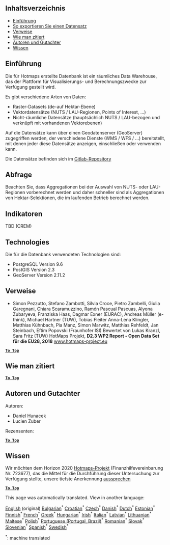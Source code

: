 <h2> Inhaltsverzeichnis </h2><ul><li> <a href="#Introduction">Einführung</a> </li><li> <a href="#How-to-export-a-dataset">So exportieren Sie einen Datensatz</a> </li><li> <a href="#References">Verweise</a> </li><li> <a href="#How-to-cite">Wie man zitiert</a> </li><li> <a href="#Authors-and-reviewers">Autoren und Gutachter</a> </li><li> <a href="#acknowledgement">Wissen</a> </li></ul><h2> Einführung </h2><p> Die für Hotmaps erstellte Datenbank ist ein räumliches Data Warehouse, das der Plattform für Visualisierungs- und Berechnungszwecke zur Verfügung gestellt wird. </p><p> Es gibt verschiedene Arten von Daten: </p><ul><li> Raster-Datasets (de-auf Hektar-Ebene) </li><li> Vektordatensätze (NUTS / LAU-Regionen, Points of Interest, ...) </li><li> Nicht-räumliche Datensätze (hauptsächlich NUTS / LAU-bezogen und verknüpft mit vorhandenen Vektorebenen) </li></ul><p> Auf die Datensätze kann über einen Geodatenserver (GeoServer) zugegriffen werden, der verschiedene Dienste (WMS / WFS / ...) bereitstellt, mit denen jeder diese Datensätze anzeigen, einschließen oder verwenden kann. </p><p> Die Datensätze befinden sich im <a href="https://gitlab.com/hotmaps">Gitlab-Repository</a> </p><h2> Abfrage </h2><p> Beachten Sie, dass Aggregationen bei der Auswahl von NUTS- oder LAU-Regionen vorberechnet werden und daher schneller sind als Aggregationen von Hektar-Selektionen, die im laufenden Betrieb berechnet werden. </p><h2> Indikatoren </h2><p> TBD (CREM) </p><h2> Technologies </h2><p> Die für die Datenbank verwendeten Technologien sind: </p><ul><li> PostgreSQL Version 9.6 </li><li> PostGIS Version 2.3 </li><li> GeoServer Version 2.11.2 </li></ul><h2> Verweise </h2><ul><li> Simon Pezzutto, Stefano Zambotti, Silvia Croce, Pietro Zambelli, Giulia Garegnani, Chiara Scaramuzzino, Ramón Pascual Pascuas, Alyona Zubaryeva, Franziska Haas, Dagmar Exner (EURAC), Andreas Müller (e-think), Michael Hartner (TUW), Tobias Fleiter Anna-Lena Klingler, Matthias Kühnbach, Pia Manz, Simon Marwitz, Matthias Rehfeldt, Jan Steinbach, Eftim Popovski (Fraunhofer ISI) Bewertet von Lukas Kranzl, Sara Fritz (TUW) HotMaps Projekt, <strong>D2.3 WP2 Report - Open Data Set für die EU28, 2018</strong> <a href="http://www.hotmaps-project.eu/wp-content/uploads/2018/05/D2.3-Hotmaps_FINAL-VERSION_for-upload.pdf">www.hotmaps-project.eu</a> </li></ul><p><ins> <code><strong><a href="#table-of-contents">To Top</a></strong></code> </ins> </p><h2> Wie man zitiert </h2><p><ins> <code><strong><a href="#table-of-contents">To Top</a></strong></code> </ins> </p><h2> Autoren und Gutachter </h2><p> Autoren: </p><ul><li> Daniel Hunacek </li><li> Lucien Zuber </li></ul><p> Rezensenten: </p><p><ins> <code><strong><a href="#table-of-contents">To Top</a></strong></code> </ins> </p><h2> Wissen </h2><p> Wir möchten dem Horizon 2020 <a href="https://www.hotmaps-project.eu">Hotmaps-Projekt</a> (Finanzhilfevereinbarung Nr. 723677), das die Mittel für die Durchführung dieser Untersuchung zur Verfügung stellte, unsere tiefste Anerkennung <a href="https://www.hotmaps-project.eu">aussprechen</a> </p><p><ins> <code><strong><a href="#table-of-contents">To Top</a></strong></code> </ins> </p>

This page was automatically translated. View in another language:

[English](en-Database-behind-the-Hotmaps-toolbox) (original) [Bulgarian](bg-Database-behind-the-Hotmaps-toolbox)<sup>\*</sup> [Croatian](hr-Database-behind-the-Hotmaps-toolbox)<sup>\*</sup> [Czech](cs-Database-behind-the-Hotmaps-toolbox)<sup>\*</sup> [Danish](da-Database-behind-the-Hotmaps-toolbox)<sup>\*</sup> [Dutch](nl-Database-behind-the-Hotmaps-toolbox)<sup>\*</sup> [Estonian](et-Database-behind-the-Hotmaps-toolbox)<sup>\*</sup> [Finnish](fi-Database-behind-the-Hotmaps-toolbox)<sup>\*</sup> [French](fr-Database-behind-the-Hotmaps-toolbox)<sup>\*</sup>  [Greek](el-Database-behind-the-Hotmaps-toolbox)<sup>\*</sup> [Hungarian](hu-Database-behind-the-Hotmaps-toolbox)<sup>\*</sup> [Irish](ga-Database-behind-the-Hotmaps-toolbox)<sup>\*</sup> [Italian](it-Database-behind-the-Hotmaps-toolbox)<sup>\*</sup> [Latvian](lv-Database-behind-the-Hotmaps-toolbox)<sup>\*</sup> [Lithuanian](lt-Database-behind-the-Hotmaps-toolbox)<sup>\*</sup> [Maltese](mt-Database-behind-the-Hotmaps-toolbox)<sup>\*</sup> [Polish](pl-Database-behind-the-Hotmaps-toolbox)<sup>\*</sup> [Portuguese (Portugal, Brazil)](pt-Database-behind-the-Hotmaps-toolbox)<sup>\*</sup> [Romanian](ro-Database-behind-the-Hotmaps-toolbox)<sup>\*</sup> [Slovak](sk-Database-behind-the-Hotmaps-toolbox)<sup>\*</sup> [Slovenian](sl-Database-behind-the-Hotmaps-toolbox)<sup>\*</sup> [Spanish](es-Database-behind-the-Hotmaps-toolbox)<sup>\*</sup> [Swedish](sv-Database-behind-the-Hotmaps-toolbox)<sup>\*</sup> 

<sup>\*</sup>: machine translated

